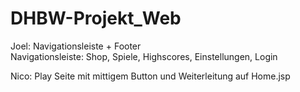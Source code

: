 # DHBW-Projekt_Web

Joel: Navigationsleiste + Footer <br/>
Navigationsleiste: Shop, Spiele, Highscores, Einstellungen, Login <br/>

Nico: Play Seite mit mittigem Button und Weiterleitung auf Home.jsp